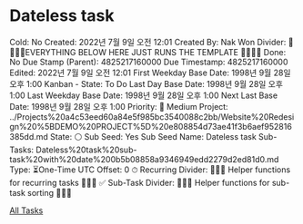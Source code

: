 # Dateless task

Cold: No
Created: 2022년 7월 9일 오전 12:01
Created By: Nak Won
Divider: 🛑🛑🛑🛑EVERYTHING BELOW HERE JUST RUNS THE TEMPLATE 🛑🛑🛑🛑
Done: No
Due Stamp (Parent): 4825217160000
Due Timestamp: 4825217160000
Edited: 2022년 7월 9일 오전 12:01
First Weekday Base Date: 1998년 9월 28일 오후 1:00
Kanban - State: To Do
Last Day Base Date: 1998년 9월 28일 오후 1:00
Last Weekday Base Date: 1998년 9월 28일 오후 1:00
Next Last Base Date: 1998년 9월 28일 오후 1:00
Priority: 🧀 Medium
Project: ../Projects%20a4c53eed60a84e5f985bc3540088c2bb/Website%20Redesign%20%5BDEMO%20PROJECT%5D%20e808854d73ae41f3b6aef952816385dd.md
State: ⚪️
Sub Seed: Yes
Sub Seed Name: Dateless task
Sub-Tasks: Dateless%20task%20sub-task%20with%20date%200b5b08858a9346949edd2279d2ed81d0.md
Type: ⏳One-Time
UTC Offset: 0
⏱ Recurring Divider: 🛑🛑🛑 Helper functions for recurring tasks 🛑🛑🛑
✅ Sub-Task Divider: 🛑🛑🛑 Helper functions for sub-task sorting 🛑🛑🛑

[All Tasks](Dateless%20task%205833397c7833401f82d9d3bc70c4386a/All%20Tasks%20d7ffba34f32e4b8a827e2b0e839886db.csv)
